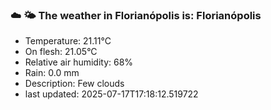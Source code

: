 ### ☁️ 🌤️  The weather in Florianópolis is: Florianópolis

- Temperature: 21.11°C
- On flesh: 21.05°C
- Relative air humidity: 68%
- Rain: 0.0 mm
- Description: Few clouds
- last updated: 2025-07-17T17:18:12.519722
